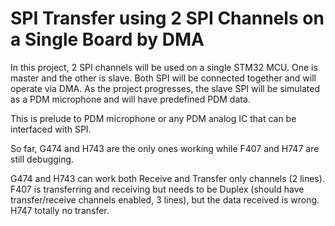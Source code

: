 # SPI Transfer using 2 SPI Channels on a Single Board by DMA

In this project, 2 SPI channels will be used on a single STM32 MCU. One is master and the other is slave. Both SPI will be connected together and will operate via DMA.
As the project progresses, the slave SPI will be simulated as a PDM microphone and will have predefined PDM data.

This is prelude to PDM microphone or any PDM analog IC that can be interfaced with SPI.



So far, G474 and H743 are the only ones working while F407 and H747 are still debugging.

G474 and H743 can work both Receive and Transfer only channels (2 lines).
F407 is transferring and receiving but needs to be Duplex (should have transfer/receive channels enabled, 3 lines), but the data received is wrong.
H747 totally no transfer.
